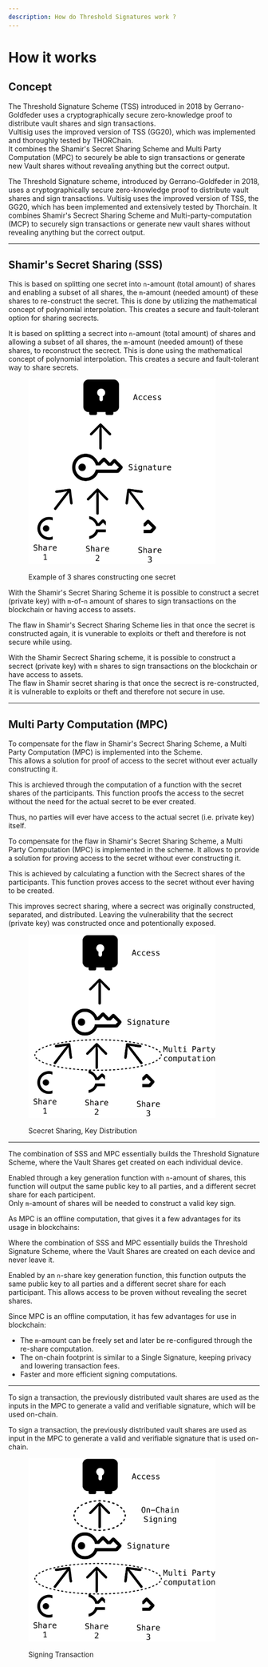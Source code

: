 ```yaml
---
description: How do Threshold Signatures work ?
---
```


# How it works

## Concept

The Threshold Signature Scheme (TSS) introduced in 2018 by Gerrano-Goldfeder uses a cryptographically secure zero-knowledge proof to distribute vault shares and sign transactions.\
Vultisig uses the improved version of TSS (GG20), which was implemented and thoroughly tested by THORChain.\
It combines the Shamir's Secret Sharing Scheme and Multi Party Computation (MPC) to securely be able to sign transactions or generate new Vault shares without revealing anything but the correct output.

The Threshold Signature scheme, introduced by Gerrano-Goldfeder in 2018, uses a cryptographically secure zero-knowledge proof to distribute vault shares and sign transactions. Vultisig uses the improved version of TSS, the GG20, which has been implemented and extensively tested by Thorchain. It combines Shamir's Secrect Sharing Scheme and Multi-party-computation (MCP) to securely sign transactions or generate new vault shares without revealing anything but the correct output.

***

## Shamir's Secret Sharing (SSS)

This is based on splitting one secret into `n`-amount (total amount) of shares and enabling a subset of all shares, the `m`-amount (needed amount) of these shares to re-construct the secret. This is done by utilizing the mathematical concept of polynomial interpolation. This creates a secure and fault-tolerant option for sharing secrects.

It is based on splitting a secrect into `n`-amount (total amount) of shares and allowing a subset of all shares, the `m`-amount (needed amount) of these shares, to reconstruct the secrect. This is done using the mathematical concept of polynomial interpolation. This creates a secure and fault-tolerant way to share secrets.

<figure><picture><source srcset="../.gitbook/assets/TSS.png" media="(prefers-color-scheme: dark)"><img src="../.gitbook/assets/TSS dark.png" alt="" width="375"></picture><figcaption><p>Example of 3 shares constructing one secret</p></figcaption></figure>

With the Shamir's Secret Sharing Scheme it is possible to construct a secret (private key) with `m`-of-`n` amount of shares to sign transactions on the blockchain or having access to assets.

The flaw in Shamir's Secrect Sharing Scheme lies in that once the secret is constructed again, it is vunerable to exploits or theft and therefore is not secure while using.

With the Shamir Secrect Sharing scheme, it is possible to construct a secrect (private key) with `m` shares to sign transactions on the blockchain or have access to assets. \
The flaw in Shamir secret sharing is that once the secrect is re-constructed, it is vulnerable to exploits or theft and therefore not secure in use.

***

## Multi Party Computation (MPC)

To compensate for the flaw in Shamir's Secrect Sharing Scheme, a Multi Party Computation (MPC) is implemented into the Scheme.\
This allows a solution for proof of access to the secret without ever actually constructing it.

This is archieved through the computation of a function with the secret shares of the participants. This function proofs the access to the secret without the need for the actual secret to be ever created.

Thus, no parties will ever have access to the actual secret (i.e. private key) itself.

To compensate for the flaw in Shamir's Secret Sharing Scheme, a Multi Party Computation (MPC) is implemented in the scheme. It allows to provide a solution for proving access to the secret without ever constructing it.

This is achieved by calculating a function with the Secrect shares of the participants. This function proves access to the secret without ever having to be created.

This improves secrect sharing, where a secrect was originally constructed, separated, and distributed. Leaving the vulnerability that the secrect (private key) was constructed once and potentionally exposed.

<figure><picture><source srcset="../.gitbook/assets/MPC white.png" media="(prefers-color-scheme: dark)"><img src="../.gitbook/assets/MPC dark.png" alt="" width="375"></picture><figcaption><p>Scecret Sharing, Key Distribution</p></figcaption></figure>

***

The combination of SSS and MPC essentially builds the Threshold Signature Scheme, where the Vault Shares get created on each individual device.

Enabled through a key generation function with `n`-amount of shares, this function will output the same public key to all parties, and a different secret share for each participent.\
Only `m`-amount of shares will be needed to construct a valid key sign.

As MPC is an offline computation, that gives it a few advantages for its usage in blockchains:

Where the combination of SSS and MPC essentially builds the Threshold Signature Scheme, where the Vault Shares are created on each device and never leave it.

Enabled by an `n`-share key generation function, this function outputs the same public key to all parties and a different secret share for each participant. This allows access to be proven without revealing the secret shares.

Since MPC is an offline computation, it has few advantages for use in blockchain:

* The `m`-amount can be freely set and later be re-configured through the re-share computation.
* The on-chain footprint is similar to a Single Signature, keeping privacy and lowering transaction fees.
* Faster and more efficient signing computations.

***

To sign a transaction, the previously distributed vault shares are used as the inputs in the MPC to generate a valid and verifiable signature, which will be used on-chain.

To sign a transaction, the previously distributed vault shares are used as input in the MPC to generate a valid and verifiable signature that is used on-chain.

<figure><picture><source srcset="../.gitbook/assets/Tx white.png" media="(prefers-color-scheme: dark)"><img src="../.gitbook/assets/TX black.png" alt="" width="375"></picture><figcaption><p>Signing Transaction</p></figcaption></figure>
